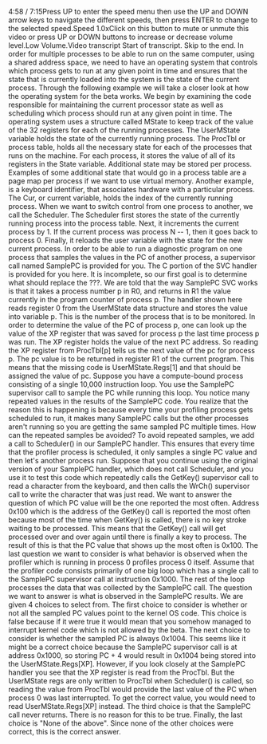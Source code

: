 
4:58 / 7:15Press UP to enter the speed menu then use the UP and DOWN arrow keys to navigate the different speeds, then press ENTER to change to the selected speed.Speed 1.0xClick on this button to mute or unmute this video or press UP or DOWN buttons to increase or decrease volume level.Low Volume.Video transcript
Start of transcript. Skip to the end.
In order for multiple processes to be able to run on the same computer, using a shared address space, we need to have an operating system that controls which process gets to run at any given point in time and ensures that the state that is currently loaded into the system is the state of the current process.
Through the following example we will take a closer look at how the operating system for the beta works.
We begin by examining the code responsible for maintaining the current processor state as well as scheduling which process should run at any given point in time.
The operating system uses a structure called MState to keep track of the value of the 32 registers for each of the running processes.
The UserMState variable holds the state of the currently running process.
The ProcTbl or process table, holds all the necessary state for each of the processes that runs on the machine.
For each process, it stores the value of all of its registers in the State variable.
Additional state may be stored per process.
Examples of some additional state that would go in a process table are a page map per process if we want to use virtual memory.
Another example, is a keyboard identifier, that associates hardware with a particular process.
The Cur, or current variable, holds the index of the currently running process.
When we want to switch control from one process to another, we call the Scheduler.
The Scheduler first stores the state of the currently running process into the process table.
Next, it increments the current process by 1.
If the current process was process N -- 1, then it goes back to process 0.
Finally, it reloads the user variable with the state for the new current process.
In order to be able to run a diagnostic program on one process that samples the values in the PC of another process, a supervisor call named SamplePC is provided for you.
The C portion of the SVC handler is provided for you here.
It is incomplete, so our first goal is to determine what should replace the ???.
We are told that the way SamplePC SVC works is that it takes a process number p in R0, and returns in R1 the value currently in the program counter of process p.
The handler shown here reads register 0 from the UserMState data structure and stores the value into variable p.
This is the number of the process that is to be monitored.
In order to determine the value of the PC of process p, one can look up the value of the XP register that was saved for process p the last time process p was run.
The XP register holds the value of the next PC address.
So reading the XP register from ProcTbl[p] tells us the next value of the pc for process p.
The pc value is to be returned in register R1 of the current program.
This means that the missing code is UserMState.Regs[1] and that should be assigned the value of pc.
Suppose you have a compute-bound process consisting of a single 10,000 instruction loop.
You use the SamplePC supervisor call to sample the PC while running this loop.
You notice many repeated values in the results of the SamplePC code.
You realize that the reason this is happening is because every time your profiling process gets scheduled to run, it makes many SamplePC calls but the other processes aren't running so you are getting the same sampled PC multiple times.
How can the repeated samples be avoided?
To avoid repeated samples, we add a call to Scheduler() in our SamplePC handler.
This ensures that every time that the profiler process is scheduled, it only samples a single PC value and then let's another process run.
Suppose that you continue using the original version of your SamplePC handler, which does not call Scheduler, and you use it to test this code which repeatedly calls the GetKey() supervisor call to read a character from the keyboard, and then calls the WrCh() supervisor call to write the character that was just read.
We want to answer the question of which PC value will be the one reported the most often.
Address 0x100 which is the address of the GetKey() call is reported the most often because most of the time when GetKey() is called, there is no key stroke waiting to be processed.
This means that the GetKey() call will get processed over and over again until there is finally a key to process.
The result of this is that the PC value that shows up the most often is 0x100.
The last question we want to consider is what behavior is observed when the profiler which is running in process 0 profiles process 0 itself.
Assume that the profiler code consists primarily of one big loop which has a single call to the SamplePC supervisor call at instruction 0x1000.
The rest of the loop processes the data that was collected by the SamplePC call.
The question we want to answer is what is observed in the SamplePC results.
We are given 4 choices to select from.
The first choice to consider is whether or not all the sampled PC values point to the kernel OS code.
This choice is false because if it were true it would mean that you somehow managed to interrupt kernel code which is not allowed by the beta.
The next choice to consider is whether the sampled PC is always 0x1004.
This seems like it might be a correct choice because the SamplePC supervisor call is at address 0x1000, so storing PC + 4 would result in 0x1004 being stored into the UserMState.Regs[XP].
However, if you look closely at the SamplePC handler you see that the XP register is read from the ProcTbl.
But the UserMState regs are only written to ProcTbl when Scheduler() is called, so reading the value from ProcTbl would provide the last value of the PC when process 0 was last interrupted.
To get the correct value, you would need to read UserMState.Regs[XP] instead.
The third choice is that the SamplePC call never returns.
There is no reason for this to be true.
Finally, the last choice is "None of the above".
Since none of the other choices were correct, this is the correct answer.
